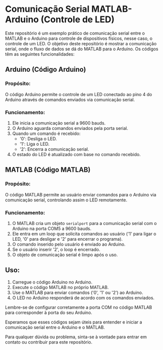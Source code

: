 # Comunicação Serial MATLAB-Arduino (Controle de LED)

Este repositório é um exemplo prático de comunicação serial entre o MATLAB e o Arduino para controle de dispositivos físicos, nesse caso, o controle de um LED. O objetivo deste repositório é mostrar a comunicação serial, onde o fluxo de dados se dá do MATLAB para o Arduíno. Os códigos têm as seguintes funcionalidades:

## Arduino (Código Arduino)

### Propósito:
O código Arduino permite o controle de um LED conectado ao pino 4 do Arduino através de comandos enviados via comunicação serial.

### Funcionamento:
1. Ele inicia a comunicação serial a 9600 bauds.
2. O Arduino aguarda comandos enviados pela porta serial.
3. Quando um comando é recebido:
   - '0': Desliga o LED.
   - '1': Liga o LED.
   - '2': Encerra a comunicação serial.
4. O estado do LED é atualizado com base no comando recebido.

## MATLAB (Código MATLAB)

### Propósito:
O código MATLAB permite ao usuário enviar comandos para o Arduino via comunicação serial, controlando assim o LED remotamente.

### Funcionamento:
1. O MATLAB cria um objeto `serialport` para a comunicação serial com o Arduino na porta COM5 a 9600 bauds.
2. Ele entra em um loop que solicita comandos ao usuário ('1' para ligar o LED, '0' para desligar e '2' para encerrar o programa).
3. O comando inserido pelo usuário é enviado ao Arduino.
4. Se o usuário inserir '2', o loop é encerrado.
5. O objeto de comunicação serial é limpo após o uso.

## Uso:
1. Carregue o código Arduino no Arduino.
2. Execute o código MATLAB no próprio MATLAB.
3. Use o MATLAB para enviar comandos ('0', '1' ou '2') ao Arduino.
4. O LED no Arduino responderá de acordo com os comandos enviados.

Lembre-se de configurar corretamente a porta COM no código MATLAB para corresponder à porta do seu Arduino.

Esperamos que esses códigos sejam úteis para entender e iniciar a comunicação serial entre o Arduino e o MATLAB.

Para qualquer dúvida ou problema, sinta-se à vontade para entrar em contato ou contribuir para este repositório.
